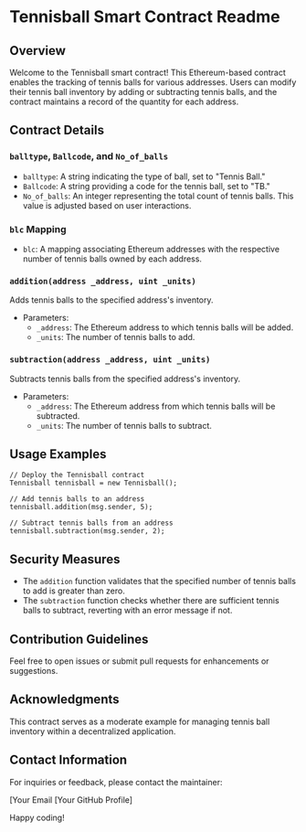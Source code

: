 # Tennisball Smart Contract Readme

## Overview

Welcome to the Tennisball smart contract! This Ethereum-based contract enables the tracking of tennis balls for various addresses. Users can modify their tennis ball inventory by adding or subtracting tennis balls, and the contract maintains a record of the quantity for each address.

## Contract Details

### `balltype`, `Ballcode`, and `No_of_balls`

- `balltype`: A string indicating the type of ball, set to "Tennis Ball."
- `Ballcode`: A string providing a code for the tennis ball, set to "TB."
- `No_of_balls`: An integer representing the total count of tennis balls. This value is adjusted based on user interactions.

### `blc` Mapping

- `blc`: A mapping associating Ethereum addresses with the respective number of tennis balls owned by each address.

### `addition(address _address, uint _units)`

Adds tennis balls to the specified address's inventory.

- Parameters:
  - `_address`: The Ethereum address to which tennis balls will be added.
  - `_units`: The number of tennis balls to add.

### `subtraction(address _address, uint _units)`

Subtracts tennis balls from the specified address's inventory.

- Parameters:
  - `_address`: The Ethereum address from which tennis balls will be subtracted.
  - `_units`: The number of tennis balls to subtract.

## Usage Examples

```solidity
// Deploy the Tennisball contract
Tennisball tennisball = new Tennisball();

// Add tennis balls to an address
tennisball.addition(msg.sender, 5);

// Subtract tennis balls from an address
tennisball.subtraction(msg.sender, 2);
```

## Security Measures

- The `addition` function validates that the specified number of tennis balls to add is greater than zero.
- The `subtraction` function checks whether there are sufficient tennis balls to subtract, reverting with an error message if not.

## Contribution Guidelines

Feel free to open issues or submit pull requests for enhancements or suggestions.

## Acknowledgments

This contract serves as a moderate example for managing tennis ball inventory within a decentralized application.

## Contact Information

For inquiries or feedback, please contact the maintainer:


[Your Email
[Your GitHub Profile]

Happy coding!
